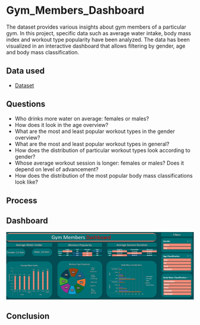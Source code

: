 # Gym_Members_Dashboard
The dataset provides various insights about gym members of a particular gym. In this project, specific data such as average water intake, body mass index and workout type popularity have been analyzed. The data has been visualized in an interactive dashboard that allows filtering by gender, age and body mass classification.

## Data used
- <a href="https://www.kaggle.com/datasets/valakhorasani/gym-members-exercise-dataset?resource=download">Dataset</a>

## Questions
- Who drinks more water on average: females or males?
- How does it look in the age overview?
- What are the most and least popular workout types in the gender overview?
- What are the most and least popular workout types in general?
- How does the distribution of particular workout types look according to gender?
- Whose average workout session is longer: females or males? Does it depend on level of advancement?
- How does the distribution of the most popular body mass classifications look like?

## Process

## Dashboard
![Screenshot](https://raw.githubusercontent.com/mmaloleee/Gym_Members_Dashboard/refs/heads/main/dashboard.png?raw=true)

## Conclusion
